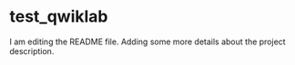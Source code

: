 # test_qwiklab
I am editing the README file. Adding some more details about the project description.
